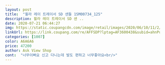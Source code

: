 ```yaml
---
layout: post 
title:  "휠라 레이 트레이서 SD 샌들 1SM00734_125" 
description: 휠라 레이 트레이서 SD 샌 ..
date: 2020-07-21 06:44:27 
img: https://static.coupangcdn.com/image/retail/images/2020/06/10/11/2/5c0f154f-fd77-4a89-b8c2-b263c716c9ee.jpg 
linkUrl: https://link.coupang.com/re/AFFSDP?lptag=AF3600438&subid=ahnPublicAsk&pageKey=1695079061&itemId=2885739488&vendorItemId=70864636498&traceid=V0-113-ae6928e818bbcee3 
categories: [1007] 
color: A6A6A6 
price: 47200 
author: Ask View Shop 
cont:  "너무이뻐요 신고 다니는데 발도 편하고 너무좋아요<br/>" 
---
```

